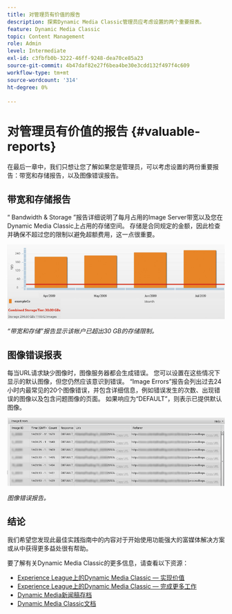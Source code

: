 ```yaml
---
title: 对管理员有价值的报告
description: 探索Dynamic Media Classic管理员应考虑设置的两个重要报表。
feature: Dynamic Media Classic
topic: Content Management
role: Admin
level: Intermediate
exl-id: c3fbfb0b-3222-46ff-9248-dea70ce85a23
source-git-commit: 4b47daf82e27f6bea4be30e3cdd132f497f4c609
workflow-type: tm+mt
source-wordcount: '314'
ht-degree: 0%

---
```


# 对管理员有价值的报告 {#valuable-reports}

在最后一章中，我们只想让您了解如果您是管理员，可以考虑设置的两份重要报告：带宽和存储报告，以及图像错误报告。

## 带宽和存储报告

“ Bandwidth &amp; Storage ”报告详细说明了每月占用的Image Server带宽以及您在Dynamic Media Classic上占用的存储空间。 存储是合同规定的金额，因此检查并确保不超过您的限制以避免超额费用，这一点很重要。

![图像](assets/valuable-reports/reports-1.jpg)

_“带宽和存储”报告显示该帐户已超出30 GB的存储限制。_

## 图像错误报表

每当URL请求缺少图像时，图像服务器都会生成错误。 您可以设置在这些情况下显示的默认图像，但您仍然应该意识到错误。 “Image Errors”报告会列出过去24小时内最常见的20个图像错误，并包含详细信息，例如错误发生的次数、出现错误的图像以及包含问题图像的页面。 如果响应为“DEFAULT”，则表示已提供默认图像。

![图像](assets/valuable-reports/reports-2.jpg)

_图像错误报告。_

## 结论

我们希望您发现此最佳实践指南中的内容对于开始使用功能强大的富媒体解决方案或从中获得更多益处很有帮助。

要了解有关Dynamic Media Classic的更多信息，请查看以下资源：

- [Experience League上的Dynamic Media Classic — 实现价值](https://guided.adobe.com/?launch=AEM-5a#recommended/solutions/experience-manager)
- [Experience League上的Dynamic Media Classic — 完成更多工作](https://guided.adobe.com/?launch=AEM-6a#recommended/solutions/experience-manager)
- [Dynamic Media新闻稿存档](https://experienceleague.adobe.com/docs/dynamic-media-classic/using/dynamic-media-newsletter.html)
- [Dynamic Media Classic文档](https://experienceleague.adobe.com/docs/dynamic-media-classic/using/home.html)
